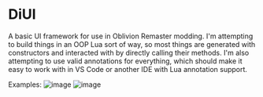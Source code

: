 # DiUI
A basic UI framework for use in Oblivion Remaster modding.
I'm attempting to build things in an OOP Lua sort of way, so most things are generated with constructors and interacted with by directly calling their methods. I'm also attempting to use valid annotations for everything, which should make it easy to work with in VS Code or another IDE with Lua annotation support.

Examples:
![image](https://github.com/user-attachments/assets/654b1b87-23c3-49c2-9283-2f9fb659e1e2)
![image](https://github.com/user-attachments/assets/48811f1f-0160-4e70-b35e-c72e924743b0)
